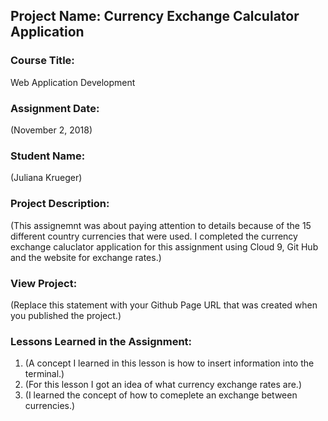 ## Project Name:  Currency Exchange Calculator Application

### Course Title:
Web Application Development

### Assignment Date:  
(November 2, 2018)

### Student Name:  
(Juliana Krueger)

### Project Description:
(This assignemnt was about paying attention to details because of the 15 different country currencies that were used.
I completed the currency exchange caluclator application for this assignment using Cloud 9, Git Hub and the website for exchange rates.)

### View Project:
(Replace this statement with your Github Page URL that was created when you 
 published the project.)

### Lessons Learned in the Assignment:
1. (A concept I learned in this lesson is how to insert information into the terminal.)
2. (For this lesson I got an idea of what currency exchange rates are.)
3. (I learned the concept of how to comeplete an exchange between currencies.)

